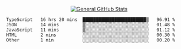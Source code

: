 <p align="center">
  <a href="https://github.com/AndyDevv">
    <img src="https://github-readme-stats.vercel.app/api?username=AndyDevv&custom_title=General%20GitHub%20Stats&theme=aura_dark" alt="General GitHub Stats">
  </a>
</p>

<!--START_SECTION:waka-->

```text
TypeScript   16 hrs 20 mins  ████████████████████████▒   96.91 %
JSON         14 mins         ▒░░░░░░░░░░░░░░░░░░░░░░░░   01.48 %
JavaScript   11 mins         ▒░░░░░░░░░░░░░░░░░░░░░░░░   01.12 %
HTML         2 mins          ░░░░░░░░░░░░░░░░░░░░░░░░░   00.30 %
Other        1 min           ░░░░░░░░░░░░░░░░░░░░░░░░░   00.20 %
```

<!--END_SECTION:waka-->
